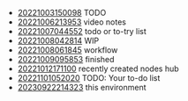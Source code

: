 - [20221003150098](/zet/20221003150098/README.md) TODO
- [20221006213953](/zet/20221006213953/README.md) video notes
- [20221007044552](/zet/20221007044552/README.md) todo or to-try list
- [20221008042814](/zet/20221008042814/README.md) WIP
- [20221008061845](/zet/20221008061845/README.md) workflow
- [20221009095853](/zet/20221009095853/README.md) finished
- [20221012171100](/zet/20221012171100/README.md) recently created nodes hub
- [20221101052020](/zet/20221101052020/README.md) TODO: Your to-do list
- [20230922214323](/zet/20230922214323/README.md) this environment

